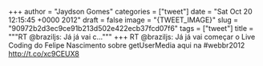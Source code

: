 
+++
author = "Jaydson Gomes"
categories = ["tweet"]
date = "Sat Oct 20 12:15:45 +0000 2012"
draft = false
image = "{TWEET_IMAGE}"
slug = "90972b2d3ec9ce91b213d502e422ecb37fcd07f6"
tags = ["tweet"]
title = """RT @braziljs: Já já vai c..."""
+++
RT @braziljs: Já já vai começar o Live Coding do Felipe Nascimento sobre getUserMedia aqui na #webbr2012 http://t.co/xc9CEUX8

